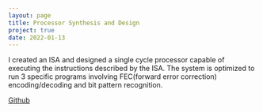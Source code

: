 ```yaml
---
layout: page
title: Processor Synthesis and Design
project: true
date: 2022-01-13
---
```

I created an ISA and designed a single cycle processor capable of executing the instructions described by the ISA. The system is optimized to run 3 specific programs involving FEC(forward error correction) encoding/decoding and bit pattern recognition.

[Github](https://github.com/jkuschner/processor_go_brr)
